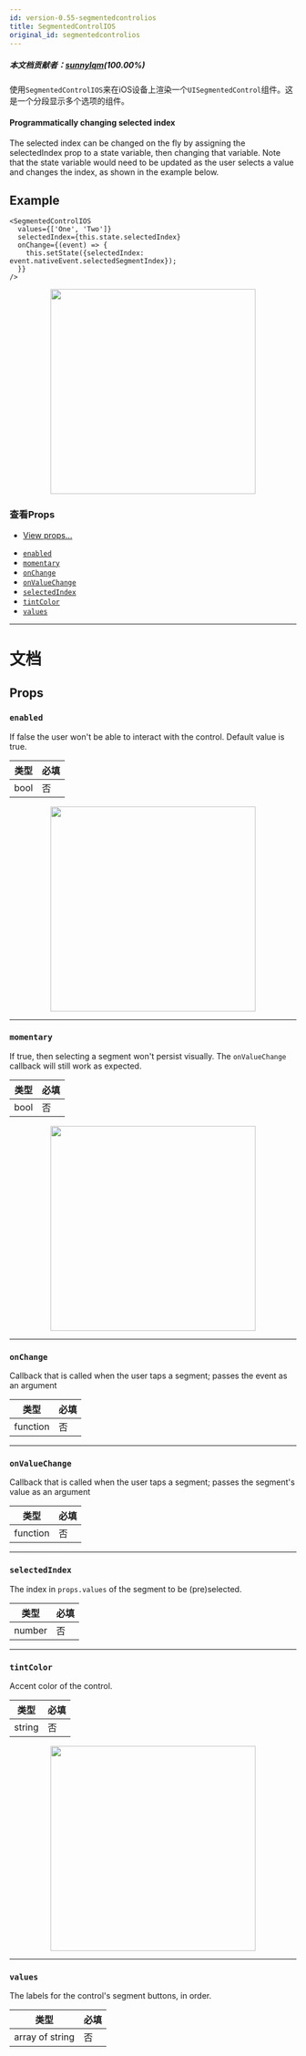 ```yaml
---
id: version-0.55-segmentedcontrolios
title: SegmentedControlIOS
original_id: segmentedcontrolios
---
```

##### 本文档贡献者：[sunnylqm](https://github.com/search?q=sunnylqm%40qq.com+in%3Aemail&type=Users)(100.00%)

使用`SegmentedControlIOS`来在iOS设备上渲染一个`UISegmentedControl`组件。这是一个分段显示多个选项的组件。

#### Programmatically changing selected index

The selected index can be changed on the fly by assigning the selectedIndex prop to a state variable, then changing that variable. Note that the state variable would need to be updated as the user selects a value and changes the index, as shown in the example below.

## Example

```
<SegmentedControlIOS
  values={['One', 'Two']}
  selectedIndex={this.state.selectedIndex}
  onChange={(event) => {
    this.setState({selectedIndex: event.nativeEvent.selectedSegmentIndex});
  }}
/>
```

<center><img src="/docs/assets/SegmentedControlIOS/example.gif" width="360"></img></center>

### 查看Props

* [View props...](view.md#props)

- [`enabled`](segmentedcontrolios.md#enabled)
- [`momentary`](segmentedcontrolios.md#momentary)
- [`onChange`](segmentedcontrolios.md#onchange)
- [`onValueChange`](segmentedcontrolios.md#onvaluechange)
- [`selectedIndex`](segmentedcontrolios.md#selectedindex)
- [`tintColor`](segmentedcontrolios.md#tintcolor)
- [`values`](segmentedcontrolios.md#values)

---

# 文档

## Props

### `enabled`

If false the user won't be able to interact with the control. Default value is true.

| 类型 | 必填 |
| ---- | -------- |
| bool | 否       |

<center><img src="/docs/assets/SegmentedControlIOS/enabled.png" width="360"></img></center>

---

### `momentary`

If true, then selecting a segment won't persist visually. The `onValueChange` callback will still work as expected.

| 类型 | 必填 |
| ---- | -------- |
| bool | 否       |

<center><img src="/docs/assets/SegmentedControlIOS/momentary.gif" width="360"></img></center>

---

### `onChange`

Callback that is called when the user taps a segment; passes the event as an argument

| 类型     | 必填 |
| -------- | -------- |
| function | 否       |

---

### `onValueChange`

Callback that is called when the user taps a segment; passes the segment's value as an argument

| 类型     | 必填 |
| -------- | -------- |
| function | 否       |

---

### `selectedIndex`

The index in `props.values` of the segment to be (pre)selected.

| 类型   | 必填 |
| ------ | -------- |
| number | 否       |

---

### `tintColor`

Accent color of the control.

| 类型   | 必填 |
| ------ | -------- |
| string | 否       |

<center><img src="/docs/assets/SegmentedControlIOS/tintColor.png" width="360"></img></center>

---

### `values`

The labels for the control's segment buttons, in order.

| 类型            | 必填 |
| --------------- | -------- |
| array of string | 否       |
